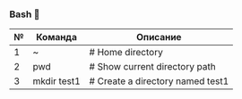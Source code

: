 ### Bash 👋

<table class="tableizer-table">
<thead><tr class="tableizer-firstrow"><th>№</th><th>Команда</th><th>Описание</th></tr></thead><tbody>
 <tr><td>1</td><td>~                               </td><td>      # Home directory </td></tr>
 <tr><td>2</td><td>pwd                                  </td><td> # Show current directory path</td></tr>
 <tr><td>3</td><td>mkdir test1                           </td><td># Create a directory named test1</td></tr>
</tbody></table>
<!--
**RomanRRC/RomanRRC** is a ✨ _special_ ✨ repository because its `README.md` (this file) appears on your GitHub profile.

Here are some ideas to get you started:

- 🔭 I’m currently working on ...
- 🌱 I’m currently learning ...
- 👯 I’m looking to collaborate on ...
- 🤔 I’m looking for help with ...
- 💬 Ask me about ...
- 📫 How to reach me: ...
- 😄 Pronouns: ...
- ⚡ Fun fact: ...
-->
